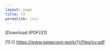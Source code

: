 ```yaml
---
layout: page
title: CV
permalink: /cv/
---
```

<!-- Google tag (gtag.js) -->
<script async src="https://www.googletagmanager.com/gtag/js?id=G-R6HN5F930K"></script>
<script>
  window.dataLayer = window.dataLayer || [];
  function gtag(){dataLayer.push(arguments);}
  gtag('js', new Date());

  gtag('config', 'G-R6HN5F930K');
</script>

[Download (PDF)][1]

[1]:{{ https://www.gagecoon.work/}}/files/cv.pdf
